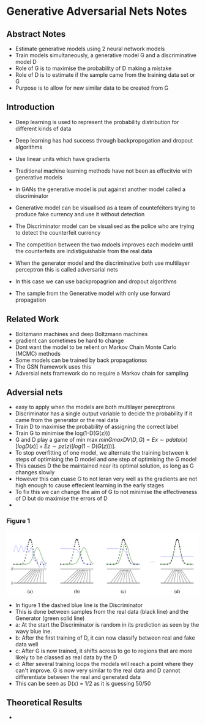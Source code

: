 # Generative Adversarial Nets Notes

## Abstract Notes

- Estimate generative models using 2 neural network models
- Train models simultaneously, a generative model G and a discriminative model D
- Role of G is to maximise the probability of D making a mistake
- Role of D is to estimate if the sample came from the training data set or G
- Purpose is to allow for new similar data to be created from G

## Introduction

- Deep learning is used to represent the probability distribution for different kinds of data
- Deep learning has had success through backpropogation and dropout algorithms
- Use linear units which have gradients
- Traditional machine learning methods have not been as effecitvie with generative models

- In GANs the generative model is put against another model called a discriminator
- Generative model can be visualised as a team of countefeiters trying to produce fake currency and use it without detection
- The Discriminator model can be visualised as the police who are trying to detect the counterfeit currency
- The competition between the two mdoels improves each modelm until the counterfeits are indistiguishable from the real data
- When the generator model and the discriminative both use multilayer perceptron this is called adversarial nets
- In this case we can use backpropagrion and dropout algorithms
- The sample from the Generative model with only use forward propagation

## Related Work

- Boltzmann machines and deep Boltzmann machines
- gradient can sometimes be hard to change
- Dont want the model to be relient on Markov Chain Monte Carlo (MCMC) methods
- Some models can be trained by back propagationss
- The GSN framework uses this
- Adversial nets framework do no require a Markov chain for sampling

## Adversial nets

- easy to apply when the models are both multilayer perecptrons
- Discriminator has a single output variable to decide the probability if it came from the generator or the real data
- Train D to maximise the probability of assigning the correct label
- Train G to minimise the log(1-D(G(z)))
- G and D play a game of min max
$min
G
max
D
V (D, G) = Ex∼pdata(x)
[log D(x)] + Ez∼pz(z)
[log(1 − D(G(z)))].$
- To stop overfitting of one model, we alternate the training between k steps of optimising the D model and one step of optimising the G model
- This causes D the be maintained near its optimal solution, as long as G changes slowly
- However this can cuase G to not leran very well as the gradients are not high enough to cause effecient learning in the early stages
- To fix this we can change the aim of G to not minimise the effectiveness of D but do maximise the errors of D
- 

### Figure 1
![screenshot of learning process for GAN](../ResearchPapers/GANsIllustration.png)

- In figure 1 the dashed blue line is the Discriminator
- This is done between samples from the real data (black line) and the Generator (green solid line)
- a: At the start the Discriminator is random in its prediction as seen by the wavy blue ine.
- b: After the first training of D, it can now classify between real and fake data well
- c: After G is now trained, it shifts across to go to regions that are more likely to be classed as real data by the D
- d: After several training loops the models will reach a point where they can't improve. G is now very similar to the real data and D cannot differentiate between the real and generated data
- This can be seen as D(x) = 1/2 as it is guessing 50/50

## Theoretical Results

- 